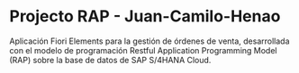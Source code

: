 # Projecto RAP - Juan-Camilo-Henao

Aplicación Fiori Elements para la gestión de órdenes de venta, desarrollada con el modelo de programación Restful Application Programming Model (RAP) sobre la base de datos de SAP S/4HANA Cloud.
